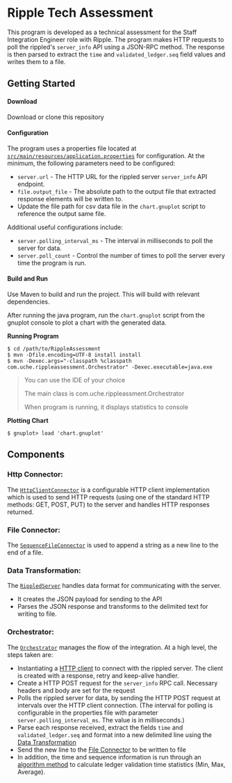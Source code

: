 # Ripple Tech Assessment
This program is developed as a technical assessment for the Staff Integration Engineer role with Ripple.
The program makes HTTP requests to poll the rippled's `server_info` API using a JSON-RPC method. 
The response is then parsed to extract the `time` and `validated_ledger.seq` field values and writes them to a file.


## Getting Started

#### Download
Download or clone this repository

#### Configuration
The program uses a properties file located at [`src/main/resources/application.properties`](src/main/resources/application.properties) for configuration. 
At the minimum, the following parameters need to be configured:
* `server.url` - The HTTP URL for the rippled server `server_info` API endpoint.
* `file.output_file` - The absolute path to the output file that extracted response elements will be written to.
* Update the file path for csv data file in the `chart.gnuplot` script to reference the output same file.

Additional useful configurations include:
* `server.polling_interval_ms` - The interval in milliseconds to poll the server for data.
* `server.poll_count` - Control the number of times to poll the server every time the program is run.

#### Build and Run
Use Maven to build and run the project. This will build with relevant dependencies. 

After running the java program, run the `chart.gnuplot` script from the gnuplot console to plot a chart with the generated data.

**Running Program**
```shell
$ cd /path/to/RippleAssessment
$ mvn -Dfile.encoding=UTF-8 install install
$ mvn -Dexec.args="-classpath %classpath com.uche.rippleassessment.Orchestrator" -Dexec.executable=java.exe 
```

> You can use the IDE of your choice
>
> The main class is com.uche.rippleassment.Orchestrator
>
> When program is running, it displays statistics to console

**Plotting Chart**
```shell
$ gnuplot> load 'chart.gnuplot'
```



## Components

<a name="http-connector"/>

### Http Connector:
The [`HttpClientConnector`](src/main/java/com/uche/rippled/HttpClientConnector.java) is a configurable HTTP client implementation which is used to send HTTP requests 
(using one of the standard HTTP methods: GET, POST, PUT) to the server and handles HTTP responses returned. 


<a name="file-connector"/>

### File Connector:
The [`SequenceFileConnector`](src/main/java/com/uche/rippleassessment/SequenceFileConnector.java) is used to append a string as a new line to the end of a file. 


<a name="data-transformation"/>

### Data Transformation:
The [`RippledServer`](src/main/java/com/uche/rippled/RippledServer.java) handles data format for communicating with the server. 
* It creates the JSON payload for sending to the API
* Parses the JSON response and transforms to the delimited text for writing to file.


<a name="orchestrator"/>

### Orchestrator:
The [`Orchestrator`](src/main/java/com/uche/rippleassessment/Orchestrator.java) manages the flow of the integration. At a high level, the steps taken are:
* Instantiating a [HTTP client](#http-connector) to connect with the rippled server. The client is created with a response, 
retry and keep-alive handler.
* Create a HTTP POST request for the `server_info` RPC call. Necessary headers and body are set for the request 
* Polls the rippled server for data, by sending the HTTP POST request at intervals over the HTTP client connection. 
(The interval for polling is configurable in the properties file with parameter `server.polling_interval_ms`. The value is in milliseconds.)
* Parse each response received, extract the fields `time` and `validated_ledger.seq` and format into a new delimited line using the [Data Transformation](#data-transformation)
* Send the new line to the [File Connector](#file-connector) to be written to file
* In addition, the time and sequence information is run through an [algorithm method](src/main/java/com/uche/rippleassessment/CalculateStats.java) to calculate ledger validation time statistics (Min, Max, Average).
